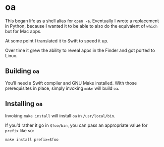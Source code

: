 # oa

This began life as a shell alias for `open -a`. Eventually I wrote a replacement in Python, because I wanted it to be able to also do the equivalent of `which` but for Mac apps.

At some point I translated it to Swift to speed it up.

Over time it grew the ability to reveal apps in the Finder and got ported to Linux.

## Building `oa`

You’ll need a Swift compiler and GNU Make installed. With those prerequisites in place, simply invoking `make` will build `oa`.

## Installing `oa`

Invoking `make install` will install `oa` in `/usr/local/bin`.

If you’d rather it go in `$foo/bin`, you can pass an appropriate value for `prefix` like so:

```
make install prefix=$foo
```
